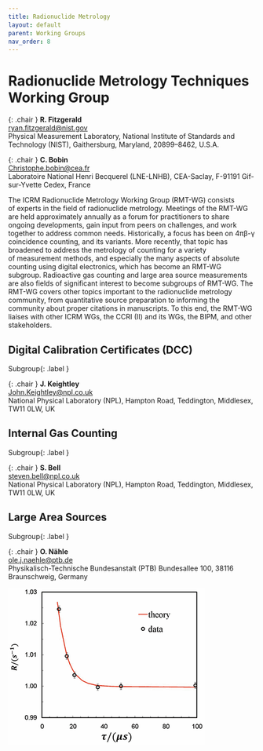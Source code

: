 ```yaml
---
title: Radionuclide Metrology
layout: default
parent: Working Groups
nav_order: 8
---
```


# Radionuclide Metrology Techniques Working Group

{: .chair }
**R. Fitzgerald**\
<ryan.fitzgerald@nist.gov>\
Physical Measurement Laboratory, National Institute of Standards and
Technology (NIST), Gaithersburg, Maryland, 20899–8462, U.S.A.

{: .chair }
**C. Bobin**\
<Christophe.bobin@cea.fr>\
Laboratoire National Henri Becquerel (LNE-LNHB), CEA-Saclay, F-91191
Gif-sur-Yvette Cedex, France

The ICRM Radionuclide Metrology Working Group (RMT-WG) consists of experts in
the field of radionuclide metrology. Meetings of the RMT-WG are held
approximately annually as a forum for practitioners to share ongoing
developments, gain input from peers on challenges, and work together to address
common needs. Historically, a focus has been on 4πβ-γ coincidence counting, and
its variants. More recently, that topic has broadened to address the metrology
of counting for a variety of measurement methods, and especially the many
aspects of absolute counting using digital electronics, which has become an
RMT-WG subgroup. Radioactive gas counting and large area source measurements are
also fields of significant interest to become subgroups of RMT-WG. The RMT-WG
covers other topics important to the radionuclide metrology community, from
quantitative source preparation to informing the community about proper
citations in manuscripts. To this end, the RMT-WG liaises with other ICRM WGs,
the CCRI (II) and its WGs, the BIPM, and other stakeholders.

## Digital Calibration Certificates (DCC)

Subgroup{: .label }

{: .chair }
**J. Keightley**\
<John.Keightley@npl.co.uk>\
National Physical Laboratory (NPL), Hampton Road, Teddington, Middlesex, TW11
0LW, UK

## Internal Gas Counting

Subgroup{: .label }

{: .chair }
**S. Bell**\
<steven.bell@npl.co.uk>\
National Physical Laboratory (NPL), Hampton Road, Teddington, Middlesex, TW11
0LW, UK

## Large Area Sources

Subgroup{: .label }

{: .chair }
**O. Nähle**\
<ole.j.naehle@ptb.de>\
Physikalisch-Technische Bundesanstalt (PTB) Bundesallee 100, 38116
Braunschweig, Germany

![Th-229 graph](./images/th-229.png)
